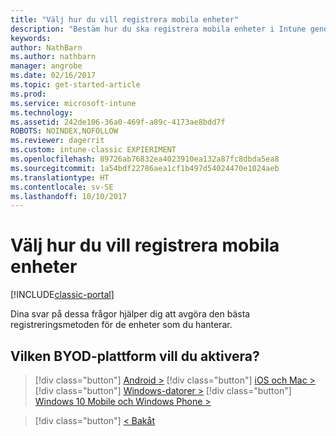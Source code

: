 ```yaml
---
title: "Välj hur du vill registrera mobila enheter"
description: "Bestäm hur du ska registrera mobila enheter i Intune genom att besvara några enkla frågor"
keywords: 
author: NathBarn
ms.author: nathbarn
manager: angrobe
ms.date: 02/16/2017
ms.topic: get-started-article
ms.prod: 
ms.service: microsoft-intune
ms.technology: 
ms.assetid: 242de106-36a0-469f-a89c-4173ae8bdd7f
ROBOTS: NOINDEX,NOFOLLOW
ms.reviewer: dagerrit
ms.custom: intune-classic EXPIERIMENT
ms.openlocfilehash: 89726ab76832ea4023910ea132a87fc8dbda5ea8
ms.sourcegitcommit: 1a54bdf22786aea1cf1b497d54024470e1024aeb
ms.translationtype: HT
ms.contentlocale: sv-SE
ms.lasthandoff: 10/10/2017
---
```

# <a name="choose-how-to-enroll-mobile-devices"></a>Välj hur du vill registrera mobila enheter

[!INCLUDE[classic-portal](../includes/classic-portal.md)]

Dina svar på dessa frågor hjälper dig att avgöra den bästa registreringsmetoden för de enheter som du hanterar.

## <a name="which-byod-platform-do-you-want-to-enable"></a>**Vilken BYOD-plattform vill du aktivera?**

> [!div  class="button"]
[Android >](/intune-classic/deploy-use/set-up-android-management-with-microsoft-intune)
> [!div class="button"]
[iOS och Mac >](/intune-classic/deploy-use/set-up-ios-and-mac-management-with-microsoft-intune)
> [!div class="button"]
[Windows-datorer >](/intune-classic/deploy-use/set-up-windows-device-management-with-microsoft-intune)
> [!div class="button"]
[Windows 10 Mobile och Windows Phone >](/intune-classic/deploy-use/set-up-windows-phone-management-with-microsoft-intune)


> [!div class="button"]
[< Bakåt](choose-how-to-enroll-devices1.md)

